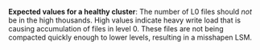 **Expected values for a healthy cluster**: The number of L0 files should *not* be in the high thousands. High values indicate heavy write load that is causing accumulation of files in level 0. These files are not being compacted quickly enough to lower levels, resulting in a misshapen LSM.